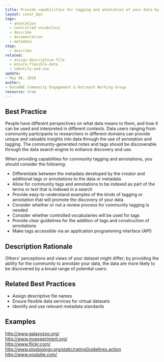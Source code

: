 ```yaml
---
title: Provide capabilities for tagging and annotation of your data by the community
layout: cover_bps
tags:
  - annotation
  - controlled vocabulary
  - describe
  - documentation
  - metadata
step:
  - describe
related:
  - assign-descriptive-file
  - ensure-flexible-data
  - identify-and-use
update:
- May 08, 2018
author:
- DataONE Community Engagement & Outreach Working Group
resource: true
---
```


## Best Practice
People have different perspectives on what data means to them, and how it can be used and interpreted in different contexts. Data users ranging from community participants to researchers in different domains can provide unique and valuable insights into data through the use of annotation and tagging. The community-generated notes and tags should be discoverable through the data search engine to enhance discovery and use.

When providing capabilities for community tagging and annotations, you should consider the following:

- Differentiate between the metadata developed by the creator and additional tags or annotations to the data or metadata
- Allow for community tags and annotations to be indexed as part of the terms or text that is indexed in a search
- Provide easy-to-understand examples of the kinds of tagging or annotation that will promote the discovery of your data
- Consider whether or not a review process for community tagging is needed
- Consider whether controlled vocabularies will be used for tags
- Provide clear guidelines for the addition of tags and construction of annotations
- Make tags accessible via an application programming interface (API)

## Description Rationale
Others' perceptions and views of your dataset might differ; by providing the ability for the community to annotate your data, the data are more likely to be discovered by a broad range of potential users.

## Related Best Practices
- Assign descriptive file names
- Ensure flexible data services for virtual datasets
- Identify and use relevant metadata standards

## Examples
http://www.galaxyzoo.org/  
http://www.myexperiment.org/  
http://www.flickr.com/  
http://www.plosbiology.org/static/ratingGuidelines.action  
http://www.youtube.com/
